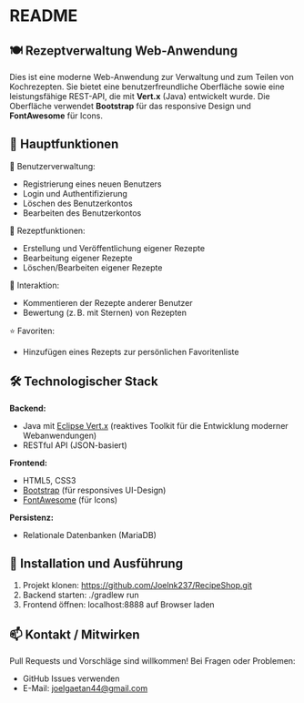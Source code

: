 README
==========

🍽️ Rezeptverwaltung Web-Anwendung
----------------------------------

Dies ist eine moderne Web-Anwendung zur Verwaltung und zum Teilen von Kochrezepten. Sie bietet eine benutzerfreundliche Oberfläche sowie eine leistungsfähige REST-API, die mit **Vert.x** (Java) entwickelt wurde. Die Oberfläche verwendet **Bootstrap** für das responsive Design und **FontAwesome** für Icons.

📌 Hauptfunktionen
------------------

🔐 Benutzerverwaltung:
- Registrierung eines neuen Benutzers
- Login und Authentifizierung
- Löschen des Benutzerkontos
- Bearbeiten des Benutzerkontos

📄 Rezeptfunktionen:
- Erstellung und Veröffentlichung eigener Rezepte
- Bearbeitung eigener Rezepte
- Löschen/Bearbeiten eigener Rezepte

💬 Interaktion:
- Kommentieren der Rezepte anderer Benutzer
- Bewertung (z. B. mit Sternen) von Rezepten

⭐ Favoriten:
- Hinzufügen eines Rezepts zur persönlichen Favoritenliste

🛠️ Technologischer Stack
-------------------------

**Backend:**
- Java mit [Eclipse Vert.x](https://vertx.io/) (reaktives Toolkit für die Entwicklung moderner Webanwendungen)
- RESTful API (JSON-basiert)

**Frontend:**
- HTML5, CSS3
- [Bootstrap](https://getbootstrap.com/) (für responsives UI-Design)
- [FontAwesome](https://fontawesome.com/) (für Icons)

**Persistenz:**
-  Relationale Datenbanken (MariaDB)

🚀 Installation und Ausführung
------------------------------

1. Projekt klonen:
   https://github.com/Joelnk237/RecipeShop.git
2. Backend starten: ./gradlew run
3. Frontend öffnen: localhost:8888 auf Browser laden


📫 Kontakt / Mitwirken
----------------------

Pull Requests und Vorschläge sind willkommen! Bei Fragen oder Problemen:

- GitHub Issues verwenden
- E-Mail: joelgaetan44@gmail.com
